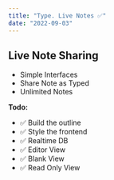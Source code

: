 ```yaml
---
title: "Type. Live Notes ✅"
date: "2022-09-03"
---
```

## Live Note Sharing

* Simple Interfaces
* Share Note as Typed
* Unlimited Notes

__Todo:__
* ✅ Build the outline
* ✅ Style the frontend
* ✅ Realtime DB
* ✅ Editor View
* ✅ Blank View
* ✅ Read Only View
